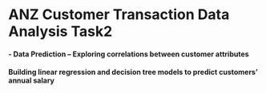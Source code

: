 # 	ANZ Customer Transaction Data Analysis Task2
#### - Data Prediction – Exploring correlations between customer attributes
#### Building linear regression and decision tree models to predict customers’ annual salary
